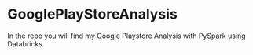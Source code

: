 # GooglePlayStoreAnalysis
In the repo you will find my Google Playstore Analysis with PySpark using Databricks. 
